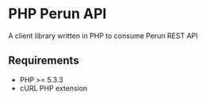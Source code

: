 PHP Perun API
=============

A client library written in PHP to consume Perun REST API

Requirements
------------

* PHP >= 5.3.3
* cURL PHP extension